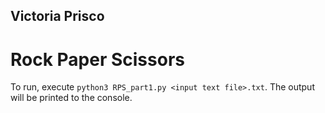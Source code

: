 ## Victoria Prisco
# Rock Paper Scissors
To run, execute
`python3 RPS_part1.py <input text file>.txt`. The output will be printed to the console.